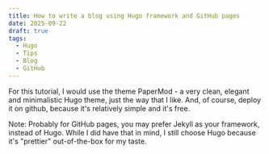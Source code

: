 ```yaml
---
title: How to write a blog using Hugo framework and GitHub pages
date: 2025-09-22
draft: true
tags:
  - Hugo
  - Tips
  - Blog
  - GitHub
---
```


For this tutorial, I would use the theme PaperMod - a very clean, elegant and minimalistic Hugo theme, just the way that I like. And, of course, deploy it on github, because it's relatively simple and it's free.

Note: Probably for GitHub pages, you may prefer Jekyll as your framework, instead of Hugo. While I did have that in mind, I still choose Hugo because it's "prettier" out-of-the-box for my taste. 





